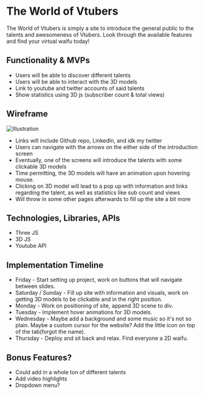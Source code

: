 # The World of Vtubers
The World of Vtubers is simply a site to introduce the general public to the talents and awesomeness of Vtubers. Look through the available features and find your virtual waifu today!
## Functionality & MVPs
* Users will be able to discover different talents
* Users will be able to interact with the 3D models
* Link to youtube and twitter accounts of said talents
* Show statistics using 3D js (subscriber count & total views)
## Wireframe
![Illustration](https://user-images.githubusercontent.com/95385874/155655092-3b9c96ef-4ece-49e4-9638-746a2c64b6cc.png)
* Links will include Github repo, LinkedIn, and idk my twitter
* Users can navigate with the arrows on the either side of the introduction screen
* Eventually, one of the screens will introduce the talents with some clickable 3D models
* Time permitting, the 3D models will have an animation upon hovering mouse.
* Clicking on 3D model will lead to a pop up with information and links regarding the talent, as well as statistics like sub count and views
* Will throw in some other pages afterwards to fill up the site a bit more
## Technologies, Libraries, APIs
* Three JS
* 3D JS
* Youtube API
## Implementation Timeline
* Friday - Start setting up project, work on buttons that will navigate between slides.
* Saturday / Sunday - Fill up site with information and visuals, work on getting 3D models to be clickable and in the right position.
* Monday - Work on positioning of site, append 3D scene to div.
* Tuesday - Implement hover animations for 3D models.
* Wednesday - Maybe add a background and some music so it's not so plain. Maybe a custom cursor for the website? Add the little icon on top of the tab(forgot the name).
* Thursday - Deploy and sit back and relax. Find everyone a 2D waifu.

## Bonus Features?
* Could add in a whole ton of different talents
* Add video highlights
* Dropdown menu?
